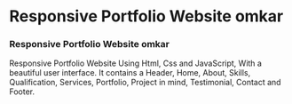 # Responsive Portfolio Website omkar

### Responsive Portfolio Website omkar
Responsive Portfolio Website Using Html, Css and JavaScript, With a beautiful user interface. It contains a Header, Home, About, Skills, Qualification, Services, Portfolio, Project in mind, Testimonial, Contact and Footer.



